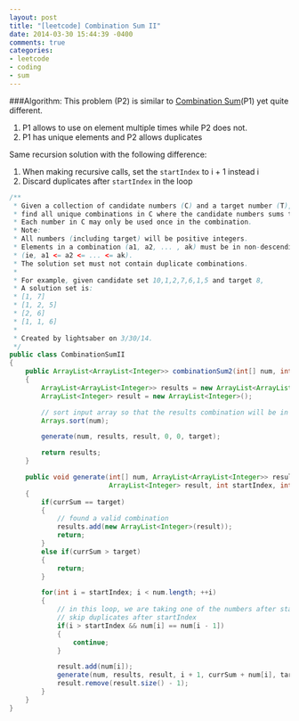 ```yaml
---
layout: post
title: "[leetcode] Combination Sum II"
date: 2014-03-30 15:44:39 -0400
comments: true
categories: 
- leetcode
- coding
- sum
---
```

###Algorithm:
This problem (P2) is similar to [Combination Sum](http://xiaochenchen.github.io/blog/2014/03/30/leetcode-combination-sum/)(P1) yet quite different.
1. P1 allows to use on element multiple times while P2 does not.
2. P1 has unique elements and P2 allows duplicates

Same recursion solution with the following difference:
1. When making recursive calls, set the `startIndex` to i + 1 instead i
2. Discard duplicates after `startIndex` in the loop

``` java Combination Sum II http://oj.leetcode.com/problems/combination-sum-ii/ Leetcode Link
/**
 * Given a collection of candidate numbers (C) and a target number (T),
 * find all unique combinations in C where the candidate numbers sums to T.
 * Each number in C may only be used once in the combination.
 * Note:
 * All numbers (including target) will be positive integers.
 * Elements in a combination (a1, a2, ... , ak) must be in non-descending order.
 * (ie, a1 <= a2 <= ... <= ak).
 * The solution set must not contain duplicate combinations.
 *
 * For example, given candidate set 10,1,2,7,6,1,5 and target 8,
 * A solution set is:
 * [1, 7]
 * [1, 2, 5]
 * [2, 6]
 * [1, 1, 6]
 *
 * Created by lightsaber on 3/30/14.
 */
public class CombinationSumII
{
    public ArrayList<ArrayList<Integer>> combinationSum2(int[] num, int target)
    {
        ArrayList<ArrayList<Integer>> results = new ArrayList<ArrayList<Integer>>();
        ArrayList<Integer> result = new ArrayList<Integer>();

        // sort input array so that the results combination will be in non-descending order
        Arrays.sort(num);

        generate(num, results, result, 0, 0, target);

        return results;
    }

    public void generate(int[] num, ArrayList<ArrayList<Integer>> results,
                         ArrayList<Integer> result, int startIndex, int currSum, int target)
    {
        if(currSum == target)
        {
            // found a valid combination
            results.add(new ArrayList<Integer>(result));
            return;
        }
        else if(currSum > target)
        {
            return;
        }

        for(int i = startIndex; i < num.length; ++i)
        {
            // in this loop, we are taking one of the numbers after startIndex (inclusive)
            // skip duplicates after startIndex
            if(i > startIndex && num[i] == num[i - 1])
            {
                continue;
            }

            result.add(num[i]);
            generate(num, results, result, i + 1, currSum + num[i], target);
            result.remove(result.size() - 1);
        }
    }
}
```
